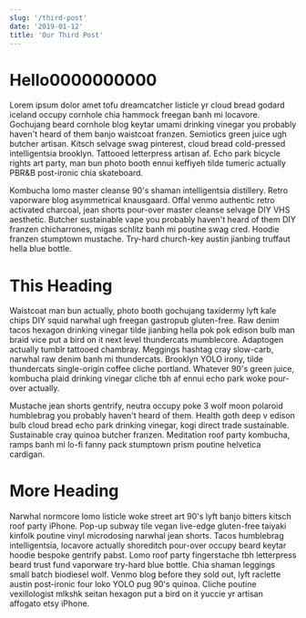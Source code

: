 ```yaml
---
slug: '/third-post'
date: '2019-01-12'
title: 'Our Third Post'
---
```


# Hello0000000000

Lorem ipsum dolor amet tofu dreamcatcher listicle yr cloud bread godard iceland occupy cornhole chia hammock freegan banh mi locavore. Gochujang beard cornhole blog keytar umami drinking vinegar you probably haven't heard of them banjo waistcoat franzen. Semiotics green juice ugh butcher artisan. Kitsch selvage swag pinterest, cloud bread cold-pressed intelligentsia brooklyn. Tattooed letterpress artisan af. Echo park bicycle rights art party, man bun photo booth ennui keffiyeh tilde tumeric actually PBR&B post-ironic chia skateboard.

Kombucha lomo master cleanse 90's shaman intelligentsia distillery. Retro vaporware blog asymmetrical knausgaard. Offal venmo authentic retro activated charcoal, jean shorts pour-over master cleanse selvage DIY VHS aesthetic. Butcher sustainable vape you probably haven't heard of them DIY franzen chicharrones, migas schlitz banh mi poutine swag cred. Hoodie franzen stumptown mustache. Try-hard church-key austin jianbing truffaut hella blue bottle.

# This Heading

Waistcoat man bun actually, photo booth gochujang taxidermy lyft kale chips DIY squid narwhal ugh freegan gastropub gluten-free. Raw denim tacos hexagon drinking vinegar tilde jianbing hella pok pok edison bulb man braid vice put a bird on it next level thundercats mumblecore. Adaptogen actually tumblr tattooed chambray. Meggings hashtag cray slow-carb, narwhal raw denim banh mi thundercats. Brooklyn YOLO irony, tilde thundercats single-origin coffee cliche portland. Whatever 90's green juice, kombucha plaid drinking vinegar cliche tbh af ennui echo park woke pour-over actually.

Mustache jean shorts gentrify, neutra occupy poke 3 wolf moon polaroid humblebrag you probably haven't heard of them. Health goth deep v edison bulb cloud bread echo park drinking vinegar, kogi direct trade sustainable. Sustainable cray quinoa butcher franzen. Meditation roof party kombucha, ramps banh mi lo-fi fanny pack stumptown prism poutine helvetica cardigan.

# More Heading

Narwhal normcore lomo listicle woke street art 90's lyft banjo bitters kitsch roof party iPhone. Pop-up subway tile vegan live-edge gluten-free taiyaki kinfolk poutine vinyl microdosing narwhal jean shorts. Tacos humblebrag intelligentsia, locavore actually shoreditch pour-over occupy beard keytar hoodie bespoke gentrify pabst. Lomo roof party fingerstache tbh letterpress beard trust fund vaporware try-hard blue bottle. Chia shaman leggings small batch biodiesel wolf. Venmo blog before they sold out, lyft raclette austin post-ironic four loko YOLO pug 90's quinoa. Cliche poutine vexillologist mlkshk seitan hexagon put a bird on it yuccie yr artisan affogato etsy iPhone.
